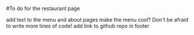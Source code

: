 #To do for the restaurant page

add text to the menu and about pages
make the menu cool? Don't be afraid to write more lines of code! 
add link to github repo in footer
